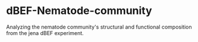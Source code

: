 # dBEF-Nematode-community

Analyzing the nematode community's structural and functional composition from the jena dBEF experiment.
